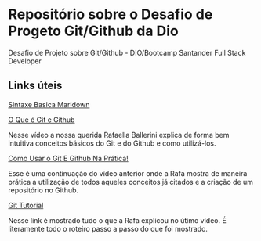 # Repositório sobre o Desafio de Progeto Git/Github da Dio
Desafio de Projeto sobre Git/Github - DIO/Bootcamp Santander Full Stack Developer

## Links úteis
[Sintaxe Basica Marldown](https://www.markdownguide.org/basic-syntax/)

[O Que é Git e Github](https://www.youtube.com/watch?v=DqTITcMq68k&t=10s)

Nesse vídeo a nossa querida Rafaella Ballerini explica de forma bem intuitiva conceitos básicos do Git e do Github e como utilizá-los.

[Como Usar o Git E Github Na Prática!](https://www.youtube.com/watch?v=UBAX-13g8OM)

Esse é uma continuação do vídeo anterior onde a Rafa mostra de maneira prática a utilização de todos aqueles conceitos já citados e a criação de um repositório no Github.

[Git Tutorial](https://github.com/Mb1997lana/GitTutorial)

Nesse link é mostrado tudo o que a Rafa explicou no útimo vídeo. É literamente todo o roteiro passo a passo do que foi mostrado.
